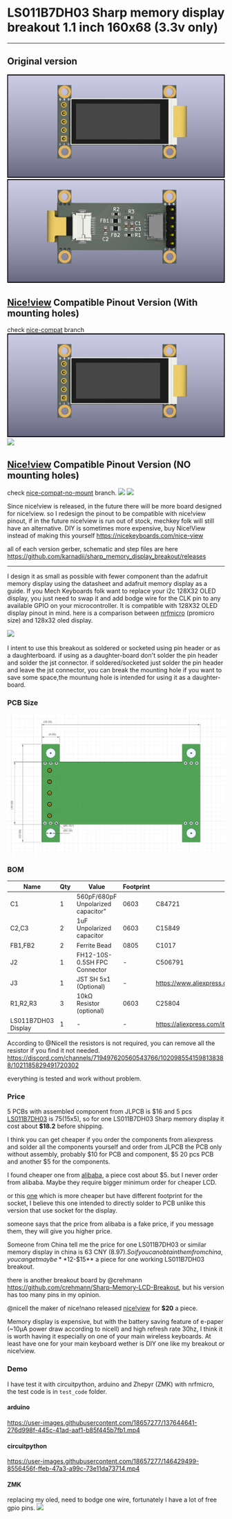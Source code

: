 # LS011B7DH03 Sharp memory display breakout 1.1 inch 160x68 (3.3v only)
---
## Original version
![](img/sharp_memory_display-1.png)
![](img/sharp_memory_display-2.png)

## [Nice!view](https://nicekeyboards.com/nice-view) Compatible Pinout Version (With mounting holes) 
check [nice-compat](https://github.com/karnadii/sharp_memory_display_breakout/tree/niceview-compat) branch
![](img/sharp_memory_display-1.png)
![](https://user-images.githubusercontent.com/18657277/194873657-1129d21d-75bb-4b89-be37-b34f9244c195.png)

## [Nice!view](https://nicekeyboards.com/nice-view) Compatible Pinout Version (NO mounting holes) 
check [nice-compat-no-mount](https://github.com/karnadii/sharp_memory_display_breakout/tree/niceview-compat) branch.
![](https://user-images.githubusercontent.com/18657277/194879312-87c62482-2db9-4534-9033-acd872659235.png)
![](https://user-images.githubusercontent.com/18657277/194880081-31586033-c024-4c6c-9a80-d86add97a095.png)

Since nice!view is released, in the future there will be more board designed for nice!view. so I redesign the pinout to be compatible with nice!view pinout, if in the future nice!view is run out of stock, mechkey folk will still have an alternative. DIY is sometimes more expensive, buy Nice!View instead of making this yourself https://nicekeyboards.com/nice-view

all of each version gerber, schematic and step files are here https://github.com/karnadii/sharp_memory_display_breakout/releases

---
I design it as small as possible with fewer component than the adafruit memory display using the datasheet and adafruit memory display as a guide. If you Mech Keyboards folk want to replace your i2c 128X32 OLED display, you just need to swap it and add bodge wire for the CLK pin to any available GPIO on your microcontroller. It is compatible with 128X32 OLED display pinout in mind.
here is a comparison between [nrfmicro](https://github.com/joric/nrfmicro) (promicro size) and 128x32 oled display.

![](https://cdn.discordapp.com/attachments/920911115414814751/921093724509962290/IMG_20210911_230619.jpg)

I intent to use this breakout as soldered or socketed using pin header or as a daughterboard. if using as a daughter-board don't solder the pin header and solder the jst connector. if soldered/socketed just solder the pin header and leave the jst connector, you can break the mounting hole if you want to save some space,the mountung hole is intended for using it as a daughter-board.

### PCB Size
![](img/size.png)
### BOM
| Name                | Qty | Value                              | Footprint | LCSC Part #                                           |
|---------------------|-----|------------------------------------|-----------|-------------------------------------------------------|
| C1                  | 1   | 560pF/680pF Unpolarized capacitor" | 0603      | C84721                                                |
| C2,C3               | 2   | 1uF Unpolarized capacitor          | 0603      | C15849                                                |
| FB1,FB2             | 2   | Ferrite Bead                       | 0805      | C1017                                                 |
| J2                  | 1   | FH12-10S-0.5SH FPC Connector       | -         | C506791                                               |
| J3                  | 1   | JST SH 5x1 (Optional)              | -         | https://www.aliexpress.com/item/1005003131441676.html |
| R1,R2,R3            | 3   | 10kΩ Resistor (optional)           | 0603      | C25804                                                |
| LS011B7DH03 Display | 1   |            -                       |  -        | https://aliexpress.com/item/1005001809102193.html     |

According to @Nicell the resistors is not required, you can remove all the resistor if you find it not needed. 
https://discord.com/channels/719497620560543766/1020985541598138388/1021185829491720302

everything is tested and work without problem.

### Price
5 PCBs with assembled component from JLPCB is $16 and 5 pcs [LS011B7DH03](https://www.aliexpress.com/item/1005001809102193.html) is $75 ($15x5), so for one LS011B7DH03 Sharp memory display it cost about **$18.2** before shipping.

I think you can get cheaper if you order the components from aliexpress and solder all the components yourself and order from JLPCB the PCB only without assembly, probably $10 for PCB and component, $5 20 pcs PCB and another $5 for the components.

I found cheaper one from  [alibaba](https://www.alibaba.com/product-detail/Sharp-LS011B7DH03-1-1-inch-mono_1600084470004.html?spm=a2700.galleryofferlist.normal_offer.d_image.5b7e535dIAtoXw), a piece cost about $5. but I never order from alibaba. Maybe they require bigger minimum order for cheaper LCD.

or this [one](https://www.alibaba.com/product-detail/HL-1-08-Inch-Square-Transflective_1600473084807.html?spm=a2700.galleryofferlist.normal_offer.d_image.5b7e535dIAtoXw) which is more cheaper but have different footprint for the socket, I believe this one intended to directly solder to PCB unlike this version that use socket for the display. 

someone says that the price from alibaba is a fake price, if you message them, they will give you higher price.

Someone from China tell me the price for one LS011B7DH03 or similar memory display in china is 63 CNY ($8.97). So if you can obtain them from china, you can get maybe **$12-$15** a piece for one working LS011B7DH03 breakout.

there is another breakout board by @crehmann https://github.com/crehmann/Sharp-Memory-LCD-Breakout, but his version has too many pins in my opinion. 

@nicell the maker of nice!nano released [nice!view](https://nicekeyboards.com/nice-view) for **$20** a piece.

Memory display is expensive, but with the battery saving feature of e-paper (~10μA power draw according to nicell) and high refresh rate 30hz, I think it is worth having it especially on one of your main wireless keyboards. At least have one for your main keyboard wether is DIY one like my breakout or nice!view.

<!-- ![](https://i.imgur.com/EkvLsx7.jpeg)
![](https://i.imgur.com/TXG6VWD.jpeg)
![](https://i.imgur.com/CXY70i6.jpeg) -->

### Demo

I have test it with circuitpython, arduino and Zhepyr (ZMK) with nrfmicro, the test code is in `test_code` folder.
#### arduino

https://user-images.githubusercontent.com/18657277/137644641-276d998f-445c-41ad-aaf1-b85f445b7fb1.mp4

#### circuitpython

https://user-images.githubusercontent.com/18657277/146429499-8556456f-ffeb-47a3-a99c-73e11da73714.mp4

#### ZMK
replacing my oled, need to bodge one wire, fortunately I have a lot of free gpio pins.
![](https://media.discordapp.net/attachments/785533287049330729/1020985541698785380/IMG_20220918_150543.jpg?width=915&height=686)